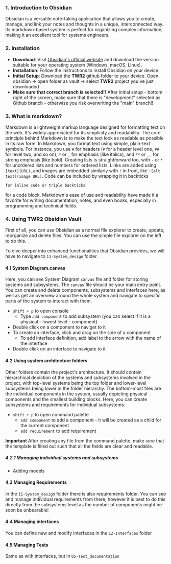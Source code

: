 
### 1. Introduction to Obsidian

Obsidian is a versatile note-taking application that allows you to create, manage, and link your notes and thoughts in a unique, interconnected way. Its markdown-based system is perfect for organizing complex information, making it an excellent tool for systems engineers.

### 2. Installation

- **Download**: Visit [Obsidian's official website](https://obsidian.md/) and download the version suitable for your operating system (Windows, macOS, Linux).
- **Installation**: Follow the instructions to install Obsidian on your device.
- **Initial Setup**: Download the **TWR2** github folder to your device. Open obsidian -> open folder as vault -> select **TWR2** project you've just downloaded
- **Make sure that correct branch is selected!!** After initial setup - bottom right of the screen, make sure that there is "development" selected as Github branch - otherwise you risk overwriting the "main" branch!!

### 3. What is markdown?
Markdown is a lightweight markup language designed for formatting text on the web. It's widely appreciated for its simplicity and readability. The core principle behind Markdown is to make the text look as readable as possible in its raw form. In Markdown, you format text using simple, plain-text symbols. For instance, you use `#` for headers (`#` for a header level one, `##` for level two, and so on), `*` or `_` for emphasis (like italics), and `**` or `__` for strong emphasis (like bold). Creating lists is straightforward too, with `-` or `*` for unordered lists and numbers for ordered lists. Links are added using `[text](URL)`, and images are embedded similarly with `!` in front, like `![alt text](image URL)`. Code can be included by wrapping it in backticks 

` for inline code or triple backticks ` 

for a code block. Markdown's ease of use and readability have made it a favorite for writing documentation, notes, and even books, especially in programming and technical fields.




### 4. Using TWR2 Obsidian Vault

First of all, you can use Obsidian as a normal file explorer to create, update, reorganize and delete files. You can use the simple file explorer on the left to do this.

To dive deeper into enhanced functionalities that Obsidian provides, we will have to navigate to `11-System_design` folder.

#### 4.1 System Diagram.canvas

Here, you can see System Diagram `canvas` file and folder for storing systems and subsystems. The `canvas` file should be your main entry point. You can create and delete components, subsystems and interfaces here, as well as get an overview around the whole system and navigate to specific parts of the system to interact with them.

- `shift + p` to open console
	- Type `add component` to add subsystem (you can select if it is a physical - lowest level - component)
- Double click on a component to naviget to it
- To create an interface, click and drag on the side of a component
	- To add interface definition, add label to the arrow with the name of the interface
- Double click on an interface to navigate to it

#### 4.2 Using system architecture folders

Other folders contain the project's architecture. It should contain hierarchical depiction of the systems and subsystems involved in the project, with top-level systems being the top folder and lower-level subsystems being lower in the  folder hierarchy. The bottom-most files are the individual components in the system, usually depicting physical components and the smallest building blocks. Here, you can create subsystems and requirements for individual subsystems.
- `shift + p` to open command palette
	- `add component` to add a component - it will be created as a child for the current component
	- `add requirement` to add requirement

**Important**
After creating any file from the command palette, make sure that the template is filled out such that all the fields are clear and readable.

##### 4.2.1 Managing individual systems and subsystems
- Adding models

#### 4.3 Managing Requirements
In the `11-System_design` folder there is also requirements folder. You can see and manage individual requirements from there, however it is best to do this directly from the subsystems level as the number of components might be soon be unbearable!

#### 4.4 Managing interfaces
You can define new and modify interfaces in the `12-Interfaces` folder

#### 4.5 Managing Tests
Same as with interfaces, but in `05-Test_documentation`
